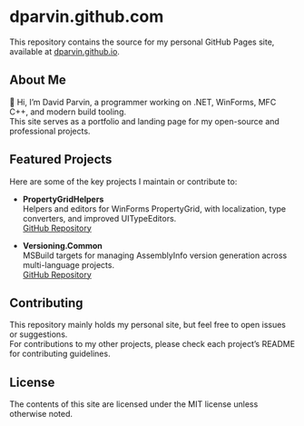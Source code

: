 # dparvin.github.com

This repository contains the source for my personal GitHub Pages site, available at [dparvin.github.io](https://dparvin.github.io/).

## About Me

👋 Hi, I’m David Parvin, a programmer working on .NET, WinForms, MFC C++, and modern build tooling.  
This site serves as a portfolio and landing page for my open-source and professional projects.

## Featured Projects

Here are some of the key projects I maintain or contribute to:

- **PropertyGridHelpers**  
  Helpers and editors for WinForms PropertyGrid, with localization, type converters, and improved UITypeEditors.  
  [GitHub Repository](https://github.com/dparvin/PropertyGridHelpers)

- **Versioning.Common**  
  MSBuild targets for managing AssemblyInfo version generation across multi-language projects.  
  [GitHub Repository](https://github.com/dparvin/Versioning.Common)

## Contributing

This repository mainly holds my personal site, but feel free to open issues or suggestions.  
For contributions to my other projects, please check each project’s README for contributing guidelines.

## License

The contents of this site are licensed under the MIT license unless otherwise noted.
